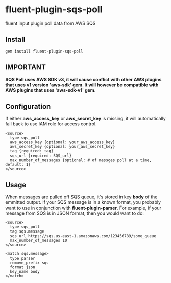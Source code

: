 # fluent-plugin-sqs-poll
fluent input plugin poll data from AWS SQS

## Install

```bash
gem install fluent-plugin-sqs-poll
```

## IMPORTANT

**SQS Poll uses AWS SDK v3, it will cause conflict with other AWS plugins
that uses v1 version 'aws-sdk' gem. It will however be compatible with AWS
plugins that uses 'aws-sdk-v1' gem.**

## Configuration

If either **aws_access_key** or **aws_secret_key** is missing, it will automatically
fall back to use IAM role for access control.

```
<source>
  type sqs_poll
  aws_access_key {optional: your_aws_access_key}
  aws_secret_key {optional: your_aws_secret_key}
  tag {required: tag}
  sqs_url {required: SQS_url}
  max_number_of_messages {optional: # of messges poll at a time, default: 1}
</source>
```

## Usage

When messages are pulled off SQS queue, it's stored in key **body** of the
emmitted output. If your SQS message is in a known format, you probably want to
use in conjunction with **fluent-plugin-parser**. For example, if your message
from SQS is in JSON format, then you would want to do:

```
<source>
  type sqs_poll
  tag sqs.message
  sqs_url https://sqs.us-east-1.amazonaws.com/123456789/some_queue
  max_number_of_messages 10
</source>

<match sqs.message>
  type parser
  remove_prefix sqs
  format json
  key_name body
</match>
```
